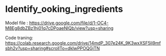 # Identify_ooking_ingredients
Model file : https://drive.google.com/file/d/1-OC4-M8Eg8dbZBz1hj01q7cDPoaeNIQb/view?usp=sharing

Code traning: https://colab.research.google.com/drive/14mdP_307e24K_9K3wxXSF5Ij9mfsbh2v?usp=sharing#scrollTo=dklwPPOQGjTN
